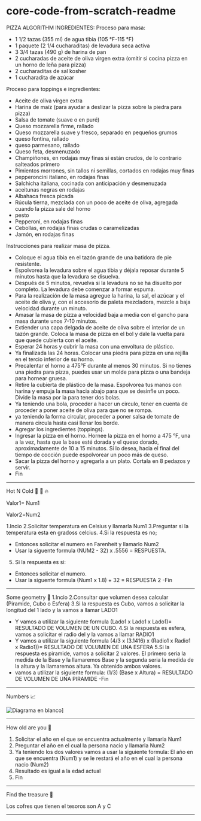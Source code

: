 # core-code-from-scratch-readme
PIZZA ALGORITHM
INGREDIENTES:
Proceso para masa:

- 1 1/2 tazas (355 ml) de agua tibia (105 °F-115 °F)
- 1 paquete (2 1/4 cucharaditas) de levadura seca activa
- 3 3/4 tazas (490 g) de harina de pan
- 2 cucharadas de aceite de oliva virgen extra (omitir si cocina pizza en un horno de leña para pizza)
- 2 cucharaditas de sal kosher
- 1 cucharadita de azúcar

Proceso para toppings e ingredientes:

- Aceite de oliva virgen extra
- Harina de maíz (para ayudar a deslizar la pizza sobre la piedra para pizza)
- Salsa de tomate (suave o en puré)
- Queso mozzarella firme, rallado
- Queso mozzarella suave y fresco, separado en pequeños grumos
- queso fontina, rallado
- queso parmesano, rallado
- Queso feta, desmenuzado
- Champiñones, en rodajas muy finas si están crudos, de lo contrario salteados primero
- Pimientos morrones, sin tallos ni semillas, cortados en rodajas muy finas
- pepperoncini italiano, en rodajas finas
- Salchicha italiana, cocinada con anticipación y desmenuzada
- aceitunas negras en rodajas
- Albahaca fresca picada
- Rúcula tierna, mezclada con un poco de aceite de oliva, agregada cuando la pizza sale del horno
- pesto
- Pepperoni, en rodajas finas
- Cebollas, en rodajas finas crudas o caramelizadas
- Jamón, en rodajas finas

Instrucciones para realizar masa de pizza.
- Coloque el agua tibia en el tazón grande de una batidora de pie resistente. 
- Espolvorea la levadura sobre el agua tibia y déjala reposar durante 5 minutos hasta que la levadura se disuelva.
- Después de 5 minutos, revuelva si la levadura no se ha disuelto por completo. La levadura debe comenzar a formar espuma.
- Para la realización de la masa agregue la harina, la sal, el azúcar y el aceite de oliva y, con el accesorio de paleta mezcladora, mezcle a baja velocidad durante un minuto.
- Amasar la masa de pizza a velocidad baja a media con el gancho para masa durante unos 7-10 minutos.
- Extiender una capa delgada de aceite de oliva sobre el interior de un tazón grande. Coloca la masa de pizza en el bol y dale la vuelta para que quede cubierta con el aceite.
- Esperar 24 horas y cubrir la masa con una envoltura de plástico.
- Ya finalizada las 24 horas. Colocar una piedra para pizza en una rejilla en el tercio inferior de su horno. 
- Precalentar el horno a 475°F durante al menos 30 minutos. Si no tienes una piedra para pizza, puedes usar un molde para pizza o una bandeja para hornear gruesa.
- Retire la cubierta de plástico de la masa. Espolvorea tus manos con harina y empuja la masa hacia abajo para que se desinfle un poco. Divide la masa por la para tener dos bolas.
- Ya teniendo una bola, proceder a hacer un circulo, tener en cuenta de proceder a poner aceite de oliva para que no se rompa.
- ya teniendo la forma circular, proceder a poner salsa de tomate de manera circula hasta casi llenar los borde.
- Agregar los ingredientes (toppings).
- Ingresar la pizza en el horno. Hornee la pizza en el horno a 475 °F, una a la vez, hasta que la base esté dorada y el queso dorado, aproximadamente de 10 a 15 minutos. Si lo desea, hacia el final del tiempo de cocción puede espolvorear un poco más de queso.
- Sacar la pizza del horno y agregarla a un plato. Cortala en 8 pedazos y servir. 
- Fin
________________________________________________________________________________________
Hot N Cold 🤒 🧊 🔥

Valor1= Num1

Valor2=Num2

1.Incio
2.Solicitar temperatura en Celsius y llamarla Num1
3.Preguntar si la temperatura esta en gradoss celcius.
4.Si la respuesta es no;
- Entonces solicitar el numero en Farenheit y llamarlo Num2
- Usar la siguente formula (NUM2 - 32) x .5556 = RESPUESTA.
5. Si la respuesta es si:
- Entonces solicitar el numero.
- Usar la siguente formula (Num1 x 1.8) + 32 = RESPUESTA 2
-Fin
________________________________________________________________________________________
Some geometry 📐
1.Incio
2.Consultar que volumen desea calcular (Piramide, Cubo o Esfera)
3.Si la respuesta es Cubo, vamos a solicitar la longitud del 1 lado y la vamos a llamar LADO1
 - Y vamos a utilizar la siguiente formula (Lado1 x Lado1 x  Lado1)= RESULTADO DE VOLUMEN DE UN CUBO.
4.Si la respuesta es esfera, vamos a solicitar el radio del y la vamos a llamar RADIO1
 - Y vamos a utilizar la siguiente formula (4/3  x (3.1416) x (Radio1 x Radio1 x Radio1))= RESULTADO DE VOLUMEN DE UNA ESFERA
5.Si la respuesta es piramide, vamos a solicitar 2 valores. El primero seria la medida de la Base y la llamaremos Base y la segunda seria la medida de la altura y la llamaremos altura. Ya obtenido ambos valores.
 - vamos a utilizar la siguiente formula: (1/3) (Base x Altura) = RESULTADO DE VOLUMEN DE UNA PIRAMIDE
-Fin
____________________________________________________________________________________________
Numbers 📈

![Diagrama en blanco](https://user-images.githubusercontent.com/116528251/204395555-260fe635-56f1-45b1-86b5-476bd11f338e.jpeg)]
____________________________________________________________________________________________
How old are you 👴

1. Solicitar el año en el que se encuentra actualmente y llamarla Num1
2. Preguntar el año en el cual la persona nacio y llamarla Num2
3. Ya teniendo los dos valores vamos a usar la siguiente formula: El año en que se encuentra (Num1) y se le restará el año en el cual la persona nacio (Num2)
4. Resultado es igual a la edad actual
5. Fin
______________________________________________________________________________________________
Find the treasure 👑

Los cofres que tienen el tesoros son A y C
______________________________________________________________________________________________
